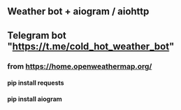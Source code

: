 ## Weather bot + aiogram / aiohttp
## Telegram bot "https://t.me/cold_hot_weather_bot"
### from https://home.openweathermap.org/

#### pip install requests
#### pip install aiogram
